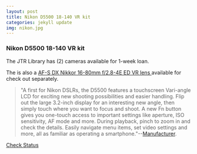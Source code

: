 ```yaml
---
layout: post
title: Nikon D5500 18-140 VR kit
categories: jekyll update
img: nikon.jpg
---
```

### Nikon D5500 18-140 VR kit 
The JTR Library has (2) cameras available for 1-week loan. 

The is also a <a href="https://vufind.carli.illinois.edu/vf-dpu/Record/dpu_1255404" target="_blank" class="btn btn-success">AF-S DX Nikkor 16-80mm f/2.8-4E ED VR lens </a> available for check out separately. 

>"A first for Nikon DSLRs, the D5500 features a touchscreen Vari-angle LCD for exciting new shooting possibilities and easier handling. Flip out the large 3.2-inch display for an interesting new angle, then simply touch where you want to focus and shoot. A new Fn button gives you one-touch access to important settings like aperture, ISO sensitivity, AF mode and more. During playback, pinch to zoom in and check the details. Easily navigate menu items, set video settings and more, all as familiar as operating a smartphone."--[Manufacturer](https://www.nikonusa.com/en/nikon-products/product/dslr-cameras/d5500.html).


<a href="https://vufind.carli.illinois.edu/vf-dpu/Record/dpu_1255136" class="btn btn-primary btn-lg">Check Status</a>
